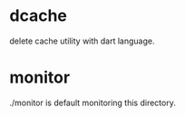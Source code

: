 # dcache

delete cache utility with dart language.

# monitor

./monitor is default monitoring this directory.

